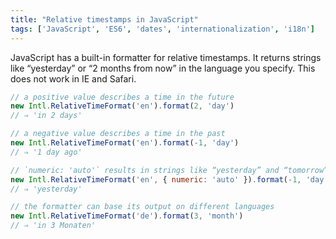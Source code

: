 ```yaml
---
title: "Relative timestamps in JavaScript"
tags: ['JavaScript', 'ES6', 'dates', 'internationalization', 'i18n']
---
```

JavaScript has a built-in formatter for relative timestamps. It returns strings like “yesterday” or “2 months from now” in the language you specify. This does not work in IE and Safari.

```js
// a positive value describes a time in the future
new Intl.RelativeTimeFormat('en').format(2, 'day')
// ⇒ 'in 2 days'

// a negative value describes a time in the past
new Intl.RelativeTimeFormat('en').format(-1, 'day')
// ⇒ '1 day ago'

// `numeric: 'auto'` results in strings like “yesterday” and “tomorrow”
new Intl.RelativeTimeFormat('en', { numeric: 'auto' }).format(-1, 'day')
// ⇒ 'yesterday'

// the formatter can base its output on different languages
new Intl.RelativeTimeFormat('de').format(3, 'month')
// ⇒ 'in 3 Monaten'
```
